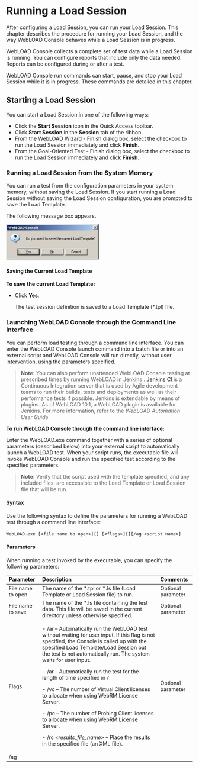 ﻿# Running a Load Session

After configuring a Load Session, you can run your Load Session. This chapter describes the procedure for running your Load Session, and the way WebLOAD Console behaves while a Load Session is in progress.

WebLOAD Console collects a complete set of test data while a Load Session is running. You can configure reports that include only the data needed. Reports can be configured during or after a test.

WebLOAD Console run commands can start, pause, and stop your Load Session while it is in progress. These commands are detailed in this chapter.



## Starting a Load Session

You can start a Load Session in one of the following ways:

- Click the **Start Session** icon in the Quick Access toolbar.
- Click **Start Session** in the **Session** tab of the ribbon.
- From the WebLOAD Wizard - Finish dialog box, select the checkbox to run the Load Session immediately and click **Finish**.
- From the Goal-Oriented Test - Finish dialog box, select the checkbox to run the Load Session immediately and click **Finish**.



### Running a Load Session from the System Memory

You can run a test from the configuration parameters in your system memory, without saving the Load Session. If you start running a Load Session without saving the Load Session configuration, you are prompted to save the Load Template.


The following message box appears.

![Save Current Load Template Message Box](../images/console_users_guide_2009.jpeg)




#### Saving the Current Load Template

**To save the current Load Template:**

- Click **Yes**.

  The test session definition is saved to a Load Template (\*.tpl) file.



### Launching WebLOAD Console through the Command Line Interface

You can perform load testing through a command line interface. You can enter the WebLOAD Console launch command into a batch file or into an external script and WebLOAD Console will run directly, without user intervention, using the parameters specified.

> **Note:** You can also perform unattended WebLOAD Console testing at prescribed times by running WebLOAD in Jenkins . [Jenkins CI ](http://jenkins-ci.org/)is a Continuous Integration server that is used by Agile development teams to run their builds, tests and deployments as well as their performance tests if possible. Jenkins is extendable by means of plugins. As of WebLOAD 10.1, a WebLOAD plugin is available for Jenkins. For more information, refer to the *WebLOAD Automation User Guide*

**To run WebLOAD Console through the command line interface:**

Enter the WebLOAD.exe command together with a series of optional parameters (described below) into your external script to automatically launch a WebLOAD test. When your script runs, the executable file will invoke WebLOAD Console and run the specified test according to the specified parameters.

> **Note:** Verify that the script used with the template specified, and any included files, are accessible to the Load Template or Load Session file that will be run.




#### Syntax

Use the following syntax to define the parameters for running a WebLOAD test through a command line interface:

`WebLOAD.exe [<file name to open>][] [<flags>][][/ag <script name>]`

#### Parameters

When running a test invoked by the executable, you can specify the following parameters:

|**Parameter**|**Description**|**Comments**|
| :- | :- | :- |
|File name to open|The name of the \*.tpl or \*.ls file (Load Template or Load Session file) to run.|Optional parameter|
|File name to save|The name of the \*.ls file containing the test data. This file will be saved in the current directory unless otherwise specified.|Optional parameter|
|Flags|<p>- /ar – Automatically run the WebLOAD test without waiting for user input. If this flag is not specified, the Console is called up with the specified Load Template/Load Session but the test is not automatically run. The system waits for user input.</p><p>- /ar *<time>* – Automatically run the test for the length of time specified in *<time>/*</p><p>- /vc – The number of Virtual Client licenses to allocate when using WebRM License Server.</p><p>- /pc – The number of Probing Client licenses to allocate when using WebRM License Server.</p><p>- /rc *<results\_file\_name>* – Place the results in the specified file (an XML file).</p>|Optional parameter|
|/ag <script name>|The name of an existing script (\*.wlp) to open.|Optional parameter|


The parameters are all optional. If no parameters are entered, the executable launches the Console and does not run a test. If the autorun flag </ar> flag is not set, the <file name to save> and the <time> parameters are ignored.

> **Note:** If there is a conflict between the time defined in this command and the time defined in the WebLOAD Scheduler, the load test runs for the shorter of the two periods defined.




#### Examples

**Example 1:**

`WebLOAD.exe test1.tpl`

This command opens the Console and the test1.tpl template. The Console waits for user input.

**Example 2:**

`WebLOAD.exe test1.tpl march9.ls /ar 30`

This command opens the Console and automatically runs a test using the test1.tpl template file. The test results are saved in the Load Session file march9.ls, which includes all of the test data and results. This file is saved in the current directory, unless otherwise specified. The autorun flag is set, meaning that the test runs without user intervention. The test will run for 30 seconds.

**Example 3:**

`WebLOAD.exe /ag c:\scripts\MyScript.wlp`

This command opens the Console and the WebLOAD Wizard to the script/Mix Selection dialog box. The MyScript.wlp script is automatically selected and the WebLOAD Wizard waits for user input. For more information about the script/Mix Selection dialog box.

**Example 4:**

`WebLOAD.exe test1.tpl march9.ls /ar 30 /rc result1.xml`

This command performs all the actions described in Example 2 above, and in addition the execution return code is saved in result1.xml.

**Example 5:**

`WebLOAD.exe test1.tpl march9.ls /ar 30 /vc 100 /pc 3`

This command performs all the actions described in Example 2 above, and in addition it allocates 100 virtual clients and 3 probing clients from the WebRM server.



## Establishing Communication

WebLOAD Console begins executing a test by verifying the test parameters and attempting to communicate with the hosts participating in the test session.

While WebLOAD Console is preparing to run the test, the following message appears:

![Load Session Startup Message Box](../images/console_users_guide_2012.png)





### Errors in Communication

The following errors may occur during Load Session startup:

- All hosts are unreachable or stopped
- Load Session setup not completed
- Load Session setup timed out



#### Correcting the All Hosts are Unreachable or Stopped Error

When the All hosts are unreachable or stopped error occurs and the session cannot be started, the following error message appears:

![All Hosts Are Unreachable or Stopped Error Message Box](../images/console_users_guide_2013.png)



**To correct the all hosts are unreachable or stopped error:**

1. Click **OK**.
1. Test your connection. Verify that the host systems participating in the test are all up and running. If hosts are still unreachable, inform your system administrator.







#### Correcting the Load Session Setup Not Completed Error

When only some of the requested hosts are active, the “Load Session Setup not completed” error message appears as follows:

![Load Session Setup Not Completed Error Message Box](../images/console_users_guide_2015.png)



**To correct the Load Session Setup not completed error:**

- Click **Start** to begin testing with Hosts that have been reached,

  -Or-

  Click **Stop All** to stop testing.



#### Correcting the Load Session Setup Timed Out Error

When the Load Session setup has timed out, the following error message appears:

![Load Session Setup Timed Out Error Message Box](../images/console_users_guide_2016.png)



**To correct the Load Session Setup timed out error:**

- Click **Stop All** to stop testing,

  -Or-

  Click **Wait** to give WebLOAD Console more time to connect to the unreachable hosts. WebLOAD Console allows another interval of time equal to the timeout interval, for the systems to connect.

WebLOAD Console has a built-in start session timeout value, which is the length of time WebLOAD Console waits while TestTalk attempts to make contact with the hosts. You can change the timeout values through the **Global Options** > **General** tab.

## The Console Screen in Session Mode

When you start running your Load Session, the Results window appears.

![Results Window](../images/console_users_guide_2017.jpeg)



The following table describes the segments of the Console in Session Mode:

|**Segment**|**Function**|
| :- | :- |
|Session Tree|Presents a graphic display of your test session. See [*Viewing the Session Tree in Session Mode* ](#viewing-the-session-tree-in-session-mode) for a complete discussion of the Session Tree.|
|Results Window|Displays all of the reports opened during a test session. Use the tabs located at the top and the bottom of the window to view different reports.|
|Log Window|Displays all of the error messages recorded during a test session. You can toggle the Log Window display on/off through the **Session** tab of the Console ribbon.|
|Status Bar|Indicates the program status, including continually updated information about the Elapsed time since the session started running, and the Remaining time till session end (if known).|



### Viewing the Session Tree in Session Mode

The Session Tree displays the complete configuration of the current Load Session. Status icons reflect the current status of your Load Session.

Through the Session Tree you can see:

- The scripts running
- The hosts running each script
- The current operating status of each host and script

Icons display on each line of the tree, making it easy to view your test activity.

While the Load Session is running, status icons reflect the current status for each script. The status icons are described in the above table.

To the right of each script two numbers are displayed in parentheses, for example Script1[45, 75]. These display the maximum Load Size (number of Virtual Clients) that script is scheduled to generate, followed by the Load Size currently being generated. The current Load Size number changes according to the Load Size schedule that is defined in the Load Generator Schedule dialog box. When a test session has not yet begun, the ‘current’ Load Size being generated is 0. In most modes of operation, the current Load Size never exceeds the maximum Load Size scheduled for that script listed to the left of the current value.

> **Note:** Using Throttle Control, you can increase the current Load Size to exceed the maximum Load Size ‒ but only if you are not using the Goal-Oriented Test.


## **WebLOAD Console Operating Commands**

WebLOAD Console offers five commands for controlling a test session:

- Start
- Pause
- Resume
- Stop
- Stop All




You access them through the **Session** tab of the Console ribbon, or the Session Tree pop-up menus.

### Starting a Test Session

**To start a test session:**

- Click the **Start Session ![](../images/console_users_guide_2018.png)** button in the Quick Access toolbar,

  -Or-

  Select **Start Session** in the **Session** tab of the ribbon.

### Pausing a Test Session

**To pause a test session:**

- Right-click a component in the test session Tree and select **Pause** from the pop-up menu.

When you pause a script it temporarily stops the execution of that script. The remainder of the components in the current test session (other scripts running simultaneously) will continue running as scheduled. If the root is selected, all components are paused.

When a paused script is continued (using the Go or Resume command), the script skips any actions scheduled for the duration of the pause. Script execution continues with whatever load was scheduled for the current time.

Pausing a Host that is generating a heavy load causes an immediate jump in system response time because the system load drops immediately.

### Resuming a Test Session
Resuming resumes execution of a paused Load Session component. Keep in mind that pausing and continuing does not automatically reschedule Load Session Scripts.

Scheduling continues in relation to the start of the session.

**To resume a test session:**

- Right-click a component in the test session Tree and select **Resume**.

Resuming a Host that is generating a heavy load causes an immediate drop in system response time.




### Stopping a Load Session Component

**To stop a Load Session component:**

- Right-click a component in the test session Tree and select **Stop**,

The selected component will stop. Once an individual component is stopped, it cannot be restarted unless the whole Load Session is restarted.

You may stop some of the Load Session components without affecting the remaining ones.

Stopping a Load Session component affects system performance by causing a sudden drop in system load, which leads to a corresponding jump in system performance.

### Stopping a Test Session

**To stop a test session:**

- Select **Stop All** in the **Session** tab of the ribbon,

  -Or-

  Right-click a component in the Load Session Tree and select **Stop All**.

Stopping a complete Load Session affects system performance because the system load immediately drops to zero.

### Manually Shutting Down Cloud Machines
You can manually shut-down Amazon Cloud Machines still running. This is relevant if WebLOAD is configured to leave Cloud Machines running, or if you chose to leave them running at the end of a Load Session.

![ref7]**Note:** The data residing on an Amazon Cloud Machine is not accessible once the machine is shut down.

For more information about working with Cloud Machines, refer to [*Selecting Host Computers* ](config_load_template.md#selecting-hosts)

For information about changing the shut-down policy of Cloud Machines, refer to [*Creating WebLOAD Cloud Accounts* ](#correcting-the-all-hosts-are-unreachable-or-stopped-error)

**To shut down Cloud Machines:**

- Click **Terminate Cloud Machines** in the **Tools** tab of the ribbon. The Cloud Machines are shut down.



> **Note**: After manually shutting down Cloud Machines, verify on the Amazon Management Console that no machines are left running.



## Throttle Control – Changing the Load Size Dynamically During Runtime

Using Throttle Control utility, you can override the test schedule and dynamically control the Load Size during runtime. You can select a component (from the Session Tree) and modify Load Size ‒ the number of Virtual Clients participating in the test.

The selected component can be:

- The root of the Session Tree
- A Load Machine

When using Throttle Control consider the following:

- You *cannot* modify a script using Throttle Control.
- You *cannot* use Throttle Control with the Goal-Oriented Test.
- You *cannot* use Throttle Control to create a load of more than 20 users in Standalone Workstation mode.
- If you select the root from the Session Tree and you are testing with more than one Load Machine, WebLOAD Console distributes the load among the Load Machines. During this process, the original schedule is “suspended” for the duration of Throttle Control.



### Opening Throttle Control

**To open Throttle Control:**

- Select **Throttle Control** from the **Session** tab of the ribbon,

  -Or-

  Right-click a Session component and select **Throttle Control** from the pop-up menu.




The Throttle Control dialog box appears.

![Throttle Control Dialog Box](../images/console_users_guide_2020.png)



The Throttle Control dialog box displays:

- The current Load Size.
- The currently selected component. (In the figure above, the selected component is the Root of the Session Tree.)



### Activating Throttle Control

**To activate Throttle Control:**

1. Toggle the **Off** button to **On**.
1. Adjust the Throttle by moving the lever up or down and set the desired Load Size.
1. Click **Apply**.

   The Load Size changes dynamically while the test is running.

### Deactivating Throttle Control

**To deactivate Throttle Control:**

1. Toggle the **On** button to **Off**.
1. Click **Close**.

   The Throttle Control dialog box is closed. Once Throttle Control is turned off, the Load Session resumes the manual schedule and continues running from the point at which Throttle Control was deactivated.






